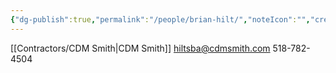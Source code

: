 ```yaml
---
{"dg-publish":true,"permalink":"/people/brian-hilt/","noteIcon":"","created":"2025-05-20T10:31:33.730-05:00"}
---
```


[[Contractors/CDM Smith\|CDM Smith]]
hiltsba@cdmsmith.com
518-782-4504
